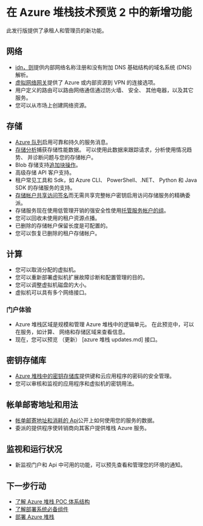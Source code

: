 <properties
    pageTitle="在 Azure 堆栈中的新增功能 |Microsoft Azure"
    description="在 Azure 堆栈中的新增功能"
    services="azure-stack"
    documentationCenter=""
    authors="HeathL17"
    manager="byronr"
    editor=""/>

<tags
    ms.service="azure-stack"
    ms.workload="na"
    ms.tgt_pltfrm="na"
    ms.devlang="na"
    ms.topic="article"
    ms.date="10/25/2016"
    ms.author="helaw"/>

# <a name="whats-new-in-azure-stack-technical-preview-2"></a>在 Azure 堆栈技术预览 2 中的新增功能
此发行版提供了承租人和管理员的新功能。

## <a name="network"></a>网络   
   - [idn，则](azure-stack-understanding-dns-in-tp2.md)提供内部网络名称注册和没有附加 DNS 基础结构的域名系统 (DNS) 解析。
   - [虚拟网络网关](azure-stack-create-vpn-connection-one-node-tp2.md)提供了 Azure 或内部资源到 VPN 的连接选项。
   - 用户定义的路由可以路由网络通信通过防火墙、 安全、 其他电器，以及其它服务。
   - 您可以从市场上创建网络资源。   

## <a name="storage"></a>存储
 - [Azure 队列](https://msdn.microsoft.com/library/dd179353.aspx)启用可靠和持久的服务消息。
 - [存储分析](https://msdn.microsoft.com/library/azure/hh343270.aspx)捕获存储性能数据。 可以使用此数据来跟踪请求，分析使用情况趋势、 并诊断问题与您的存储帐户。
 - Blob 存储支持[追加块操作](https://msdn.microsoft.com/library/azure/mt427365.aspx)。
 - 高级存储 API 客户支持。
 - 租户常见工具和 Sdk，如 Azure CLI、 PowerShell、.NET、 Python 和 Java SDK 的存储服务的支持。 
 - [存储帐户共享访问签名](https://msdn.microsoft.com/library/azure/mt584140.aspx)而无需共享完整帐户密钥启用访问存储服务的精确委派。  
 - 存储服务现在使用低管理开销的强安全性使用[托管服务帐户的组](https://technet.microsoft.com/library/hh831477.aspx)。
 - 您可以回收未使用的租户资源点播。
 - 已删除的存储帐户保留长度是可配置的。
 - 您可以恢复已删除的租户存储帐户。

## <a name="compute"></a>计算
- 您可以取消分配的虚拟机。
- 您可以重新部署虚拟机扩展故障诊断和配置管理的目的。
- 您可以调整虚拟机磁盘的大小。
- 虚拟机可以具有多个网络接口。

### <a name="portal-experience"></a>门户体验
 - Azure 堆栈区域是规模和管理 Azure 堆栈中的逻辑单元。 在此预览中，可以在服务，如计算、 网络和存储区域来查看信息。
 - 现在，您可以预览 （更新） [azure 堆栈 updates.md] 接口。

## <a name="key-vault"></a>密钥存储库
- [Azure 堆栈中的密钥存储库](azure-stack-kv-intro.md)提供键和云应用程序的密码的安全管理。
- 您可以审核和监视的应用程序和虚拟机的密钥用法。

## <a name="billing-and-usage"></a>帐单邮寄地址和用法
 - [帐单邮寄地址和消耗的 Api](azure-stack-billing-and-chargeback.md)公开上如何使用您的服务的数据。  
 - 委派的提供程序使转销商向其客户提供堆栈 Azure 服务。

## <a name="monitoring-and-health"></a>监视和运行状况
 - 新监视门户和 Api 中可用的功能，可以预先查看和管理您的环境的通知。  

## <a name="next-steps"></a>下一步行动
- [了解 Azure 堆栈 POC 体系结构](azure-stack-architecture.md)      
- [了解部署系统必备组件](azure-stack-deploy.md)
- [部署 Azure 堆栈](azure-stack-run-powershell-script.md)

  
